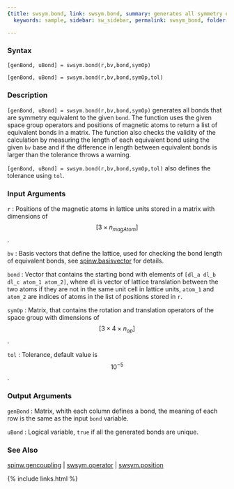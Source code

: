 ```yaml
---
{title: swsym.bond, link: swsym.bond, summary: generates all symmetry equivalent bonds,
  keywords: sample, sidebar: sw_sidebar, permalink: swsym_bond, folder: swsym, mathjax: true}

---
```

  
### Syntax
  
`[genBond, uBond] = swsym.bond(r,bv,bond,symOp)`
  
`[genBond, uBond] = swsym.bond(r,bv,bond,symOp,tol)`
 
### Description
  
`[genBond, uBond] = swsym.bond(r,bv,bond,symOp)` generates all bonds that
are symmetry equivalent to the given `bond`. The function uses the given
space group operators and positions of magnetic atoms to return a list of
equivalent bonds in a matrix. The function also checks the validity of
the calculation by measuring the length of each equivalent bond using the
given `bv` base and if the difference in length between equivalent bonds
is larger than the tolerance throws a warning.
  
`[genBond, uBond] = swsym.bond(r,bv,bond,symOp,tol)` also defines the
tolerance using `tol`.
 
### Input Arguments
  
`r`
: Positions of the magnetic atoms in lattice units stored in a matrix
  with dimensions of $$[3\times n_{magAtom}]$$.
  
`bv`
: Basis vectors that define the lattice, used for checking the bond
  length of equivalent bonds, see [spinw.basisvector](spinw_basisvector) for details.
  
`bond`
: Vector that contains the starting bond with elements of 
  `[dl_a dl_b dl_c atom_1 atom_2]`, where `dl` is vector of lattice
  translation between the two atoms if they are not in the same unit cell
  in lattice units, `atom_1` and `atom_2` are indices of atoms in the
  list of positions stored in `r`.
  
`symOp`
: Matrix, that contains the rotation and translation operators of
  the space group with dimensions of $$[3\times 4\times n_{op}]$$.
  
`tol`
: Tolerance, default value is $$10^{-5}$$.
  
### Output Arguments
  
`genBond`
: Matrix, whith each column defines a bond, the meaning of each
          row is the same as the input `bond` variable.
 
`uBond`
: Logical variable, `true` if all the generated bonds are unique.
  
### See Also
  
[spinw.gencoupling](spinw_gencoupling) \| [swsym.operator](swsym_operator) \| [swsym.position](swsym_position)
 

{% include links.html %}
